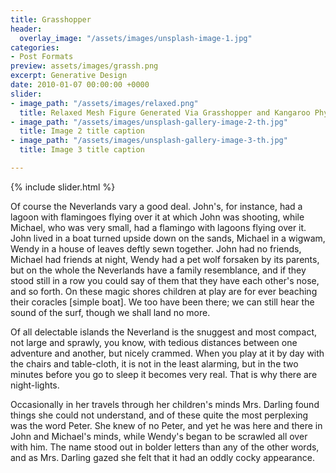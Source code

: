 ```yaml
---
title: Grasshopper
header:
  overlay_image: "/assets/images/unsplash-image-1.jpg"
categories:
- Post Formats
preview: assets/images/grassh.png
excerpt: Generative Design
date: 2010-01-07 00:00:00 +0000
slider:
- image_path: "/assets/images/relaxed.png"
  title: Relaxed Mesh Figure Generated Via Grasshopper and Kangaroo Physics
- image_path: "/assets/images/unsplash-gallery-image-2-th.jpg"
  title: Image 2 title caption
- image_path: "/assets/images/unsplash-gallery-image-3-th.jpg"
  title: Image 3 title caption

---
```

{% include slider.html %}



Of course the Neverlands vary a good deal. John's, for instance, had a lagoon with flamingoes flying over it at which John was shooting, while Michael, who was very small, had a flamingo with lagoons flying over it. John lived in a boat turned upside down on the sands, Michael in a wigwam, Wendy in a house of leaves deftly sewn together. John had no friends, Michael had friends at night, Wendy had a pet wolf forsaken by its parents, but on the whole the Neverlands have a family resemblance, and if they stood still in a row you could say of them that they have each other's nose, and so forth. On these magic shores children at play are for ever beaching their coracles [simple boat]. We too have been there; we can still hear the sound of the surf, though we shall land no more.

Of all delectable islands the Neverland is the snuggest and most compact, not large and sprawly, you know, with tedious distances between one adventure and another, but nicely crammed. When you play at it by day with the chairs and table-cloth, it is not in the least alarming, but in the two minutes before you go to sleep it becomes very real. That is why there are night-lights.

Occasionally in her travels through her children's minds Mrs. Darling found things she could not understand, and of these quite the most perplexing was the word Peter. She knew of no Peter, and yet he was here and there in John and Michael's minds, while Wendy's began to be scrawled all over with him. The name stood out in bolder letters than any of the other words, and as Mrs. Darling gazed she felt that it had an oddly cocky appearance.